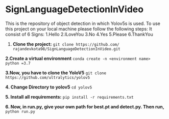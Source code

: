 # SignLanguageDetectionInVideo
This is the repository of object detection in which Yolov5s is used. To use this project on your local machine please follow the following steps:
It consist of 6 Signs:
1.Hello
2.ILoveYou
3.No
4.Yes
5.Please
6.ThankYou


1. **Clone the project:**
``git clone https://github.com/   rajandevkota98/SignLanguageDetectionInVideo.git``


**2.Create a virtual environment**
 ``conda create -n <environment name> python =3.7``


**3.Now, you have to clone the YoloV5**
``git clone https://github.com/ultralytics/yolov5 ``


**4. Change Directory to yolov5**
 ``cd yolov5``

**5. Install all requirements:**
 ``pip install -r requirements.txt``


**6. Now, in run.py, give your own path for best.pt and detect.py. Then run,**
``python run.py``

